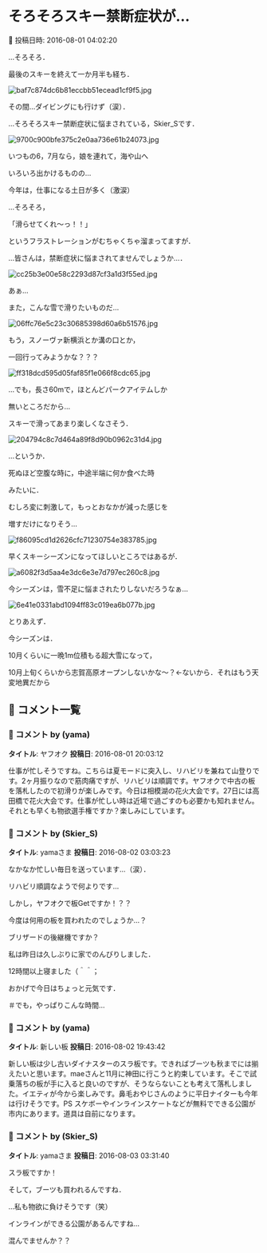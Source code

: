 # そろそろスキー禁断症状が…

📅 投稿日時: 2016-08-01 04:02:20

…そろそろ．


最後のスキーを終えて一か月半も経ち．




![baf7c874dc6b81eccbb51ecead1cf9f5.jpg](images/baf7c874dc6b81eccbb51ecead1cf9f5.jpg)







その間…ダイビングにも行けず（涙）．


…そろそろスキー禁断症状に悩まされている，Skier_Sです．




![9700c900bfe375c2e0aa736e61b24073.jpg](images/9700c900bfe375c2e0aa736e61b24073.jpg)







いつもの6，7月なら，娘を連れて，海や山へ


いろいろ出かけるものの…


今年は，仕事になる土日が多く（激涙）


…そろそろ，


「滑らせてくれ～っ！！」


というフラストレーションがむちゃくちゃ溜まってますが．


…皆さんは，禁断症状に悩まされてませんでしょうか…．




![cc25b3e00e58c2293d87cf3a1d3f55ed.jpg](images/cc25b3e00e58c2293d87cf3a1d3f55ed.jpg)




あぁ…


また，こんな雪で滑りたいものだ…




![06ffc76e5c23c30685398d60a6b51576.jpg](images/06ffc76e5c23c30685398d60a6b51576.jpg)







もう，スノーヴァ新横浜とか溝の口とか，


一回行ってみようかな？？？




![ff318dcd595d05faf85f1e066f8cdc65.jpg](images/ff318dcd595d05faf85f1e066f8cdc65.jpg)







…でも，長さ60mで，ほとんどパークアイテムしか


無いところだから…


スキーで滑ってあまり楽しくなさそう．




![204794c8c7d464a89f8d90b0962c31d4.jpg](images/204794c8c7d464a89f8d90b0962c31d4.jpg)




…というか．


死ぬほど空腹な時に，中途半端に何か食べた時


みたいに．


むしろ変に刺激して，もっとおなかが減った感じを


増すだけになりそう…




![f86095cd1d2626cfc71230754e383785.jpg](images/f86095cd1d2626cfc71230754e383785.jpg)







早くスキーシーズンになってほしいところではあるが．




![a6082f3d5aa4e3dc6e3e7d797ec260c8.jpg](images/a6082f3d5aa4e3dc6e3e7d797ec260c8.jpg)




今シーズンは，雪不足に悩まされたりしないだろうなぁ…




![6e41e0331abd1094ff83c019ea6b077b.jpg](images/6e41e0331abd1094ff83c019ea6b077b.jpg)







とりあえず．


今シーズンは．


10月くらいに一晩1m位積もる超大雪になって，


10月上旬くらいから志賀高原オープンしないかな～？←ないから．それはもう天変地異だから

## 💬 コメント一覧

### 💬 コメント by (yama)
**タイトル**: ヤフオク
**投稿日**: 2016-08-01 20:03:12

仕事が忙しそうですね。こちらは夏モードに突入し、リハビリを兼ねて山登りです。2ヶ月振りなので筋肉痛ですが、リハビリは順調です。ヤフオクで中古の板を落札したので初滑りが楽しみです。今日は相模湖の花火大会です。27日には高田橋で花火大会です。仕事が忙しい時は近場で過ごすのも必要かも知れません。それとも早くも物欲選手権ですか？楽しみにしています。

### 💬 コメント by (Skier_S)
**タイトル**: yamaさま
**投稿日**: 2016-08-02 03:03:23

なかなか忙しい毎日を送っています…（涙）．

リハビリ順調なようで何よりです…



しかし，ヤフオクで板Getですか！？？

今度は何用の板を買われたのでしょうか…？

ブリザードの後継機ですか？



私は昨日は久しぶりに家でのんびりしました．

12時間以上寝ました（＾＾；



おかげで今日はちょっと元気です．

＃でも，やっぱりこんな時間…

### 💬 コメント by (yama)
**タイトル**: 新しい板
**投稿日**: 2016-08-02 19:43:42

新しい板は少し古いダイナスターのスラ板です。できればブーツも秋までには揃えたいと思います。maeさんと11月に神田に行こうと約束しています。そこで試乗落ちの板が手に入ると良いのですが、そうならないことも考えて落札しました。イエティが今から楽しみです。鼻毛おやじさんのように平日ナイターも今年は行けそうです。PS スケボーやインラインスケートなどが無料でできる公園が市内にあります。道具は自前になります。

### 💬 コメント by (Skier_S)
**タイトル**: yamaさま
**投稿日**: 2016-08-03 03:31:40

スラ板ですか！

そして，ブーツも買われるんですね．

…私も物欲に負けそうです（笑）



インラインができる公園があるんですね…

混んでませんか？？

